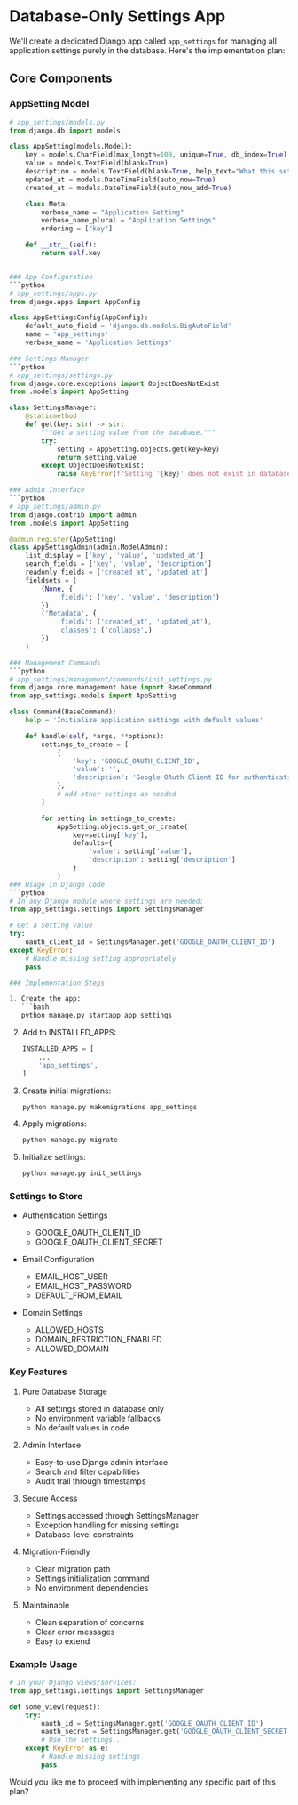 # Database-Only Settings App

We'll create a dedicated Django app called `app_settings` for managing all application settings purely in the database. Here's the implementation plan:

## Core Components

### AppSetting Model
```python
# app_settings/models.py
from django.db import models

class AppSetting(models.Model):
    key = models.CharField(max_length=100, unique=True, db_index=True)
    value = models.TextField(blank=True)
    description = models.TextField(blank=True, help_text="What this setting does")
    updated_at = models.DateTimeField(auto_now=True)
    created_at = models.DateTimeField(auto_now_add=True)

    class Meta:
        verbose_name = "Application Setting"
        verbose_name_plural = "Application Settings"
        ordering = ["key"]

    def __str__(self):
        return self.key


### App Configuration
```python
# app_settings/apps.py
from django.apps import AppConfig

class AppSettingsConfig(AppConfig):
    default_auto_field = 'django.db.models.BigAutoField'
    name = 'app_settings'
    verbose_name = 'Application Settings'

### Settings Manager
```python
# app_settings/settings.py
from django.core.exceptions import ObjectDoesNotExist
from .models import AppSetting

class SettingsManager:
    @staticmethod
    def get(key: str) -> str:
        """Get a setting value from the database."""
        try:
            setting = AppSetting.objects.get(key=key)
            return setting.value
        except ObjectDoesNotExist:
            raise KeyError(f"Setting '{key}' does not exist in database")

### Admin Interface
```python
# app_settings/admin.py
from django.contrib import admin
from .models import AppSetting

@admin.register(AppSetting)
class AppSettingAdmin(admin.ModelAdmin):
    list_display = ['key', 'value', 'updated_at']
    search_fields = ['key', 'value', 'description']
    readonly_fields = ['created_at', 'updated_at']
    fieldsets = (
        (None, {
            'fields': ('key', 'value', 'description')
        }),
        ('Metadata', {
            'fields': ('created_at', 'updated_at'),
            'classes': ('collapse',)
        })
    )

### Management Commands
```python
# app_settings/management/commands/init_settings.py
from django.core.management.base import BaseCommand
from app_settings.models import AppSetting

class Command(BaseCommand):
    help = 'Initialize application settings with default values'

    def handle(self, *args, **options):
        settings_to_create = [
            {
                'key': 'GOOGLE_OAUTH_CLIENT_ID',
                'value': '',
                'description': 'Google OAuth Client ID for authentication'
            },
            # Add other settings as needed
        ]

        for setting in settings_to_create:
            AppSetting.objects.get_or_create(
                key=setting['key'],
                defaults={
                    'value': setting['value'],
                    'description': setting['description']
                }
            )
### Usage in Django Code
```python
# In any Django module where settings are needed:
from app_settings.settings import SettingsManager

# Get a setting value
try:
    oauth_client_id = SettingsManager.get('GOOGLE_OAUTH_CLIENT_ID')
except KeyError:
    # Handle missing setting appropriately
    pass

### Implementation Steps

1. Create the app:
   ```bash
   python manage.py startapp app_settings
   ```

2. Add to INSTALLED_APPS:
   ```python
   INSTALLED_APPS = [
       ...
       'app_settings',
   ]
   ```

3. Create initial migrations:
   ```bash
   python manage.py makemigrations app_settings
   ```

4. Apply migrations:
   ```bash
   python manage.py migrate
   ```

5. Initialize settings:
   ```bash
   python manage.py init_settings
   ```

### Settings to Store

- Authentication Settings
  - GOOGLE_OAUTH_CLIENT_ID
  - GOOGLE_OAUTH_CLIENT_SECRET
  
- Email Configuration
  - EMAIL_HOST_USER
  - EMAIL_HOST_PASSWORD
  - DEFAULT_FROM_EMAIL
  
- Domain Settings
  - ALLOWED_HOSTS
  - DOMAIN_RESTRICTION_ENABLED
  - ALLOWED_DOMAIN


### Key Features

1. Pure Database Storage
   - All settings stored in database only
   - No environment variable fallbacks
   - No default values in code
   
2. Admin Interface
   - Easy-to-use Django admin interface
   - Search and filter capabilities
   - Audit trail through timestamps
   
3. Secure Access
   - Settings accessed through SettingsManager
   - Exception handling for missing settings
   - Database-level constraints

4. Migration-Friendly
   - Clear migration path
   - Settings initialization command
   - No environment dependencies

5. Maintainable
   - Clean separation of concerns
   - Clear error messages
   - Easy to extend

### Example Usage

```python
# In your Django views/services:
from app_settings.settings import SettingsManager

def some_view(request):
    try:
        oauth_id = SettingsManager.get('GOOGLE_OAUTH_CLIENT_ID')
        oauth_secret = SettingsManager.get('GOOGLE_OAUTH_CLIENT_SECRET')
        # Use the settings...
    except KeyError as e:
        # Handle missing settings
        pass
```

Would you like me to proceed with implementing any specific part of this plan?